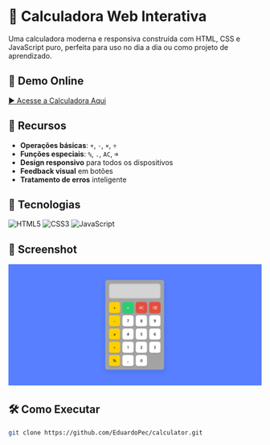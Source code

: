 # 🧮 Calculadora Web Interativa

Uma calculadora moderna e responsiva construída com HTML, CSS e JavaScript puro, perfeita para uso no dia a dia ou como projeto de aprendizado.

## 🔗 Demo Online
[▶️ Acesse a Calculadora Aqui](https://EduardoPec.github.io/calculator/) 

## 🚀 Recursos

- **Operações básicas**: `+`, `-`, `×`, `÷`
- **Funções especiais**: `%`, `.`, `AC`, `⌫`
- **Design responsivo** para todos os dispositivos
- **Feedback visual** em botões
- **Tratamento de erros** inteligente

## 🎯 Tecnologias

![HTML5](https://img.shields.io/badge/-HTML5-E34F26?logo=html5&logoColor=white)
![CSS3](https://img.shields.io/badge/-CSS3-1572B6?logo=css3&logoColor=white)
![JavaScript](https://img.shields.io/badge/-JavaScript-F7DF1E?logo=javascript&logoColor=black)

## 📸 Screenshot

 ![Desktop](ftCalculator.png) 

## 🛠️ Como Executar

```bash
git clone https://github.com/EduardoPec/calculator.git
